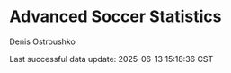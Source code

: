 # Advanced Soccer Statistics
Denis Ostroushko

<!-- gfm -->

Last successful data update: 2025-06-13 15:18:36 CST
